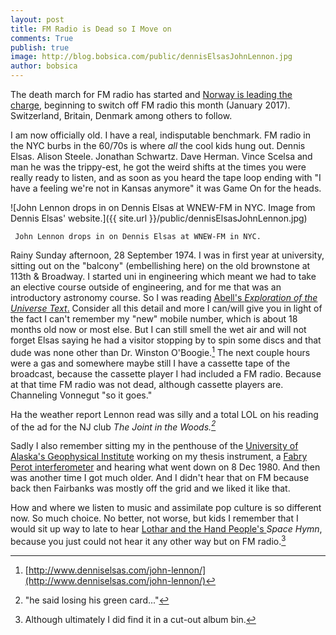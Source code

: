 ```yaml
---
layout: post
title: FM Radio is Dead so I Move on
comments: True
publish: true 
image: http://blog.bobsica.com/public/dennisElsasJohnLennon.jpg
author: bobsica
---
```


The death march for FM radio has started and [Norway is leading the charge](https://www.theguardian.com/world/2017/jan/05/norway-first-to-start-switching-off-fm-radio?CMP=Share_iOSApp_Other), beginning to switch off FM radio this month (January 2017). Switzerland, Britain, Denmark among others to follow.

I am now officially old. I have a real, indisputable benchmark. FM radio in the NYC burbs in the 60/70s is where *all* the cool kids hung out. Dennis Elsas. Alison Steele. Jonathan Schwartz. Dave Herman. Vince Scelsa and man he was the trippy-est, he got the weird shifts at the times you were really ready to listen, and as soon as you heard the tape loop ending with "I have a feeling we're not in Kansas anymore" it was Game On for the heads.

![John Lennon drops in on Dennis Elsas at WNEW-FM in NYC. Image from Dennis Elsas' website.]({{ site.url }}/public/dennisElsasJohnLennon.jpg) 

     John Lennon drops in on Dennis Elsas at WNEW-FM in NYC.

Rainy Sunday afternoon, 28 September 1974. I was in first year at university, sitting out on the "balcony" (embellishing here) on the old brownstone at 113th & Broadway. I started uni in engineering which meant we had to take an elective course outside of engineering, and for me that was an introductory astronomy course. So I was reading [Abell's *Exploration of the Universe Text*.](https://www.amazon.ca/Exploration-Universe-George-Abell/dp/0030759552%3FSubscriptionId%3DAKIAILSHYYTFIVPWUY6Q%26tag%3Dduckduckgo-d-20%26linkCode%3Dxm2%26camp%3D2025%26creative%3D165953%26creativeASIN%3D0030759552) Consider all this detail and more I can/will give you in light of the fact I can't remember my "new" mobile number, which is about 18 months old now or most else. But I can still smell the wet air and will not forget Elsas saying he had a visitor stopping by to spin some discs and that dude was none other than Dr. Winston O'Boogie.[^Elsas] The next couple hours were a gas and somewhere maybe still I have a cassette tape of the broadcast, because the cassette player I had included a FM radio. Because at that time FM radio was not dead, although cassette players are. Channeling Vonnegut "so it goes."

Ha the weather report Lennon read was silly and a total LOL on his reading of the ad for the NJ club *The Joint in the Woods.[^LennonQuip]*

Sadly I also remember sitting my in the penthouse of the [University of Alaska's Geophysical Institute](http://www.gi.alaska.edu) working on my thesis instrument, a [Fabry Perot interferometer](https://en.m.wikipedia.org/wiki/Fabry–Perot_interferometer) and hearing what went down on 8 Dec 1980. And then was another time I got much older. And I didn't hear that on FM because back then Fairbanks was mostly off the grid and we liked it like that.

How and where we listen to music and assimilate pop culture is so different now. So much choice. No better, not worse, but kids I remember that I would sit up way to late to hear [Lothar and the Hand People's ](http://lotharandthehandpeople.com/wp-content/uploads/2011/11/presenting_thumb.jpg) *Space Hymn*, because you just could not hear it any other way but on FM radio.[^album]

[^Elsas]: [http://www.denniselsas.com/john-lennon/](http://www.denniselsas.com/john-lennon/)

[^LennonQuip]: "he said losing his green card..."

[^album]: Although ultimately I did find it in a cut-out album bin.
